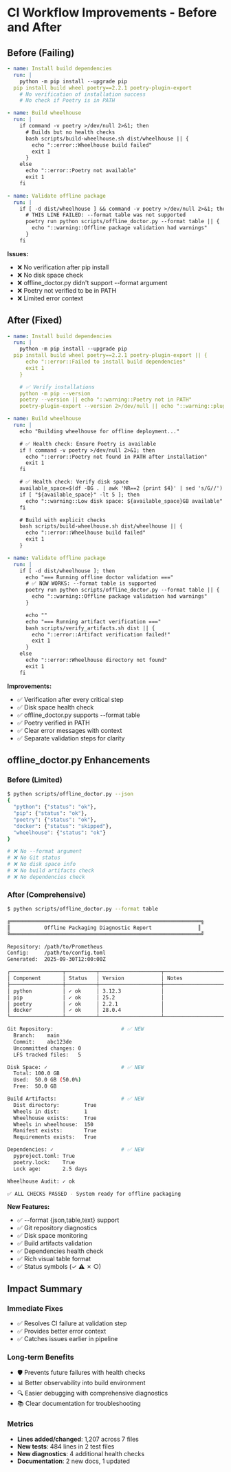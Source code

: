 # CI Workflow Improvements - Before and After

## Before (Failing)

```yaml
- name: Install build dependencies
  run: |
    python -m pip install --upgrade pip
  pip install build wheel poetry==2.2.1 poetry-plugin-export
    # No verification of installation success
    # No check if Poetry is in PATH

- name: Build wheelhouse
  run: |
    if command -v poetry >/dev/null 2>&1; then
      # Builds but no health checks
      bash scripts/build-wheelhouse.sh dist/wheelhouse || {
        echo "::error::Wheelhouse build failed"
        exit 1
      }
    else
      echo "::error::Poetry not available"
      exit 1
    fi

- name: Validate offline package
  run: |
    if [ -d dist/wheelhouse ] && command -v poetry >/dev/null 2>&1; then
      # THIS LINE FAILED: --format table was not supported
      poetry run python scripts/offline_doctor.py --format table || {
        echo "::warning::Offline package validation had warnings"
      }
    fi
```

**Issues:**

- ❌ No verification after pip install
- ❌ No disk space check
- ❌ offline_doctor.py didn't support --format argument
- ❌ Poetry not verified to be in PATH
- ❌ Limited error context

## After (Fixed)

```yaml
- name: Install build dependencies
  run: |
    python -m pip install --upgrade pip
  pip install build wheel poetry==2.2.1 poetry-plugin-export || {
      echo "::error::Failed to install build dependencies"
      exit 1
    }

    # ✅ Verify installations
    python -m pip --version
    poetry --version || echo "::warning::Poetry not in PATH"
    poetry-plugin-export --version 2>/dev/null || echo "::warning::plugin may not be installed"

- name: Build wheelhouse
  run: |
    echo "Building wheelhouse for offline deployment..."

    # ✅ Health check: Ensure Poetry is available
    if ! command -v poetry >/dev/null 2>&1; then
      echo "::error::Poetry not found in PATH after installation"
      exit 1
    fi

    # ✅ Health check: Verify disk space
    available_space=$(df -BG . | awk 'NR==2 {print $4}' | sed 's/G//')
    if [ "${available_space}" -lt 5 ]; then
      echo "::warning::Low disk space: ${available_space}GB available"
    fi

    # Build with explicit checks
    bash scripts/build-wheelhouse.sh dist/wheelhouse || {
      echo "::error::Wheelhouse build failed"
      exit 1
    }

- name: Validate offline package
  run: |
    if [ -d dist/wheelhouse ]; then
      echo "=== Running offline doctor validation ==="
      # ✅ NOW WORKS: --format table is supported
      poetry run python scripts/offline_doctor.py --format table || {
        echo "::warning::Offline package validation had warnings"
      }

      echo ""
      echo "=== Running artifact verification ==="
      bash scripts/verify_artifacts.sh dist || {
        echo "::error::Artifact verification failed!"
        exit 1
      }
    else
      echo "::error::Wheelhouse directory not found"
      exit 1
    fi
```

**Improvements:**

- ✅ Verification after every critical step
- ✅ Disk space health check
- ✅ offline_doctor.py supports --format table
- ✅ Poetry verified in PATH
- ✅ Clear error messages with context
- ✅ Separate validation steps for clarity

## offline_doctor.py Enhancements

### Before (Limited)

```bash
$ python scripts/offline_doctor.py --json
{
  "python": {"status": "ok"},
  "pip": {"status": "ok"},
  "poetry": {"status": "ok"},
  "docker": {"status": "skipped"},
  "wheelhouse": {"status": "ok"}
}

# ❌ No --format argument
# ❌ No Git status
# ❌ No disk space info
# ❌ No build artifacts check
# ❌ No dependencies check
```

### After (Comprehensive)

```bash
$ python scripts/offline_doctor.py --format table

╔══════════════════════════════════════════════════════════════╗
║           Offline Packaging Diagnostic Report               ║
╚══════════════════════════════════════════════════════════════╝

Repository: /path/to/Prometheus
Config:     /path/to/config.toml
Generated:  2025-09-30T12:00:00Z

┌─────────────────┬──────────┬────────────────────┬─────────────────────┐
│ Component       │ Status   │ Version            │ Notes               │
├─────────────────┼──────────┼────────────────────┼─────────────────────┤
│ python          │ ✓ ok     │ 3.12.3             │                     │
│ pip             │ ✓ ok     │ 25.2               │                     │
│ poetry          │ ✓ ok     │ 2.2.1              │                     │
│ docker          │ ✓ ok     │ 28.0.4             │                     │
└─────────────────┴──────────┴────────────────────┴─────────────────────┘

Git Repository:                      # ✅ NEW
  Branch:    main
  Commit:    abc123de
  Uncommitted changes: 0
  LFS tracked files:   5

Disk Space: ✓                        # ✅ NEW
  Total: 100.0 GB
  Used:  50.0 GB (50.0%)
  Free:  50.0 GB

Build Artifacts:                     # ✅ NEW
  Dist directory:        True
  Wheels in dist:        1
  Wheelhouse exists:     True
  Wheels in wheelhouse:  150
  Manifest exists:       True
  Requirements exists:   True

Dependencies: ✓                      # ✅ NEW
  pyproject.toml: True
  poetry.lock:    True
  Lock age:       2.5 days

Wheelhouse Audit: ✓ ok

✅ ALL CHECKS PASSED - System ready for offline packaging
```

**New Features:**

- ✅ --format {json,table,text} support
- ✅ Git repository diagnostics
- ✅ Disk space monitoring
- ✅ Build artifacts validation
- ✅ Dependencies health check
- ✅ Rich visual table format
- ✅ Status symbols (✓ ⚠ ✗ ○)

## Impact Summary

### Immediate Fixes

- ✅ Resolves CI failure at validation step
- ✅ Provides better error context
- ✅ Catches issues earlier in pipeline

### Long-term Benefits

- 🛡️ Prevents future failures with health checks
- 📊 Better observability into build environment
- 🔍 Easier debugging with comprehensive diagnostics
- 📚 Clear documentation for troubleshooting

### Metrics

- **Lines added/changed**: 1,207 across 7 files
- **New tests**: 484 lines in 2 test files
- **New diagnostics**: 4 additional health checks
- **Documentation**: 2 new docs, 1 updated
